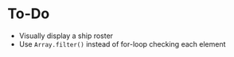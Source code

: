 # To-Do

* Visually display a ship roster
* Use `Array.filter()` instead of for-loop checking each element
